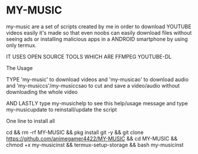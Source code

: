 # MY-MUSIC
my-music are a set of scripts created by me in order to download YOUTUBE videos easily it's made so that even noobs can easily download files without seeing ads or installing malicious apps in a ANDROID smartphone by using only termux.

IT USES OPEN SOURCE TOOLS WHICH ARE FFMPEG YOUTUBE-DL

The Usage 

TYPE 'my-music' to download videos and 'my-musicao' to download audio and 'my-musiccs'/my-musiccsao to cut and save a video/audio without downloading the whole video

AND LASTLY type my-musichelp to see this help/usage message and type my-musicupdate to reinstall/update the script

One line to install all

cd && rm -rf MY-MUSIC && pkg install git -y && git clone https://github.com/animegamer4422/MY-MUSIC && cd MY-MUSIC && chmod +x my-musicinst && termux-setup-storage && bash my-musicinst
